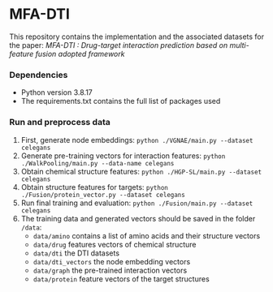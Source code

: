 # MFA-DTI
This repository contains the implementation and the associated datasets for the paper: *MFA-DTI : Drug-target interaction prediction based on multi-feature fusion adopted framework*

### Dependencies
* Python version 3.8.17
* The requirements.txt contains the full list of packages used

### Run and preprocess data
1. First, generate node embeddings:
`python ./VGNAE/main.py --dataset celegans`
2. Generate pre-training vectors for interaction features:
`python ./WalkPooling/main.py --data-name celegans`
3. Obtain chemical structure features:
`python ./HGP-SL/main.py --dataset celegans`
4. Obtain structure features for targets:
`python ./Fusion/protein_vector.py --dataset celegans`
5. Run final training and evaluation:
`python ./Fusion/main.py --dataset celegans`
6. The training data and generated vectors should be saved in the folder `/data`:
    - `data/amino` contains a list of amino acids and their structure vectors
    - `data/drug` features vectors of chemical structure
    - `data/dti` the DTI datasets
    - `data/dti_vectors` the node embedding vectors
    - `data/graph` the pre-trained interaction vectors
    - `data/protein` feature vectors of the target structures

